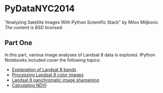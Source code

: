 PyDataNYC2014
=============

"Analyzing Satellite Images With Python Scientific Stack" by Milos Miljkovic
<br>
_The content is BSD licensed._


## Part One
In this part, various image analyses of Landsat 8 data is explored. IPython Notebooks included cover the following topics:

* [Explanation of Landsat 8 bands](http://nbviewer.ipython.org/github/HyperionAnalytics/PyDataNYC2014/blob/master/landsat8_bands.ipynb)
* [Processing Landsat 8 color images](http://nbviewer.ipython.org/github/HyperionAnalytics/PyDataNYC2014/blob/master/color_image_processing.ipynb)
* [Landsat 8 panchromatic image sharpening](http://nbviewer.ipython.org/github/HyperionAnalytics/PyDataNYC2014/blob/master/panchromatic_sharpening.ipynb)
* [Calculating NDVI](http://nbviewer.ipython.org/github/HyperionAnalytics/PyDataNYC2014/blob/master/ndvi_calculation.ipynb)